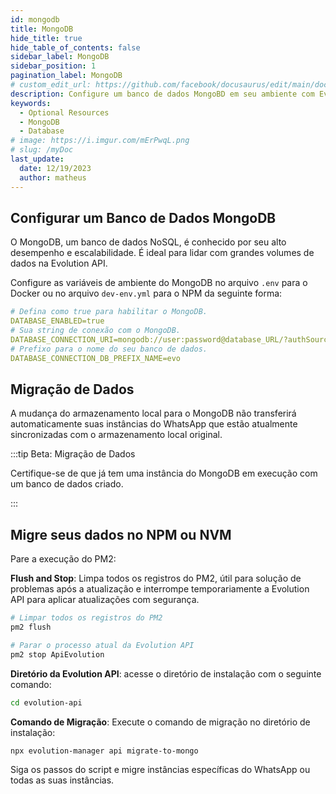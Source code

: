 ```yaml
---
id: mongodb
title: MongoDB
hide_title: true
hide_table_of_contents: false
sidebar_label: MongoDB
sidebar_position: 1
pagination_label: MongoDB
# custom_edit_url: https://github.com/facebook/docusaurus/edit/main/docs/api-doc-markdown.md
description: Configure um banco de dados MongoBD em seu ambiente com Evolution API.
keywords:
  - Optional Resources
  - MongoDB
  - Database
# image: https://i.imgur.com/mErPwqL.png
# slug: /myDoc
last_update:
  date: 12/19/2023
  author: matheus
---
```


## Configurar um Banco de Dados MongoDB

O MongoDB, um banco de dados NoSQL, é conhecido por seu alto desempenho e escalabilidade. É ideal para lidar com grandes volumes de dados na Evolution API.

Configure as variáveis de ambiente do MongoDB no arquivo `.env` para o Docker ou no arquivo `dev-env.yml` para o NPM da seguinte forma:

```yaml title=".env or dev-env.yml" showLineNumbers
# Defina como true para habilitar o MongoDB.
DATABASE_ENABLED=true
# Sua string de conexão com o MongoDB.
DATABASE_CONNECTION_URI=mongodb://user:password@database_URL/?authSource=admin&readPreference=primary&ssl=false&directConnection=true
# Prefixo para o nome do seu banco de dados.
DATABASE_CONNECTION_DB_PREFIX_NAME=evo
```

## Migração de Dados

A mudança do armazenamento local para o MongoDB não transferirá automaticamente suas instâncias do WhatsApp que estão atualmente sincronizadas com o armazenamento local original.

:::tip Beta: Migração de Dados

Certifique-se de que já tem uma instância do MongoDB em execução com um banco de dados criado.

:::

## Migre seus dados no NPM ou NVM

Pare a execução do PM2:

**Flush and Stop**: Limpa todos os registros do PM2, útil para solução de problemas após a atualização e interrompe temporariamente a Evolution API para aplicar atualizações com segurança.


```bash title="CLI"
# Limpar todos os registros do PM2
pm2 flush

# Parar o processo atual da Evolution API
pm2 stop ApiEvolution
```

**Diretório da Evolution API**: acesse o diretório de instalação com o seguinte comando:

```bash
cd evolution-api
```

**Comando de Migração**: Execute o comando de migração no diretório de instalação:

```bash title="/evolution-api/"
npx evolution-manager api migrate-to-mongo
```

Siga os passos do script e migre instâncias específicas do WhatsApp ou todas as suas instâncias.
